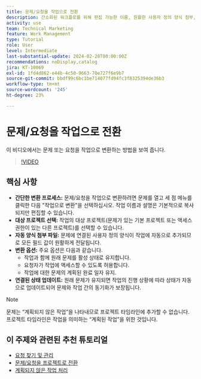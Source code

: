 ```yaml
---
title: 문제/요청을 작업으로 전환
description: 간소화된 워크플로를 위해 편집 가능한 이름, 원활한 사용자 정의 양식 첨부, 유연한 프로젝트 선택, 전환 옵션, 동기화된 상태 업데이트를 통해 문제를 Workfront의 작업으로 손쉽게 전환합니다.
activity: use
team: Technical Marketing
feature: Work Management
type: Tutorial
role: User
level: Intermediate
last-substantial-update: 2024-02-28T00:00:00Z
recommendations: noDisplay,catalog
jira: KT-10069
exl-id: 1fd4d862-e44b-4c50-9663-70e727f6e9b7
source-git-commit: bbdf99c6bc1be714077fd94fc3f8325394de36b3
workflow-type: tm+mt
source-wordcount: '245'
ht-degree: 23%

---
```


# 문제/요청을 작업으로 전환

이 비디오에서는 문제 또는 요청을 작업으로 변환하는 방법을 보여 줍니다.

>[!VIDEO](https://video.tv.adobe.com/v/3427605/?quality=12&learn=on&enablevpops=1)

## 핵심 사항

* **간단한 변환 프로세스:** 문제/요청을 작업으로 변환하려면 문제를 열고 세 점 메뉴를 클릭한 다음 &quot;작업으로 변환&quot;을 선택하십시오&#x200B;. 작업 이름과 설명은 기본적으로 복사되지만 편집할 수 있습니다. &#x200B;
* **대상 프로젝트 선택:** 작업의 대상 프로젝트(문제가 있는 기본 프로젝트 또는 액세스 권한이 있는 다른 프로젝트)를 선택할 수 있습니다. &#x200B;
* **자동 양식 첨부 파일:** 문제에 연결된 사용자 정의 양식이 작업에 자동으로 추가되므로 모든 필드 값이 원활하게 전달됩니다. &#x200B;
* **변환 옵션:** 주요 옵션은 다음과 같습니다.
   * 작업과 함께 원래 문제를 활성 상태로 유지합니다. &#x200B;
   * 요청자가 작업에 액세스할 수 있도록 허용합니다. &#x200B;
   * 작업에 대한 문제의 계획된 완료 일자 유지. &#x200B;
* **연결된 상태 업데이트:** 원래 문제가 유지되면 작업의 진행 상황에 따라 상태가 자동으로 업데이트되어 문제와 작업 간의 동기화가 보장됩니다. &#x200B;


>[!NOTE]
>
>문제는 “계획되지 않은 작업”을 나타내므로 프로젝트 타임라인에 추가할 수 없습니다. 프로젝트 타임라인은 작업을 의미하는 “계획된 작업”을 위한 것입니다.

## 이 주제와 관련된 추천 튜토리얼

* [요청 찾기 및 관리](/help/manage-work/issues-requests/find-requests.md)
* [문제/요청을 프로젝트로 전환](/help/manage-work/issues-requests/create-a-project-from-a-request.md)
* [계획되지 않은 작업 처리](/help/manage-work/issues-requests/handle-unplanned-work.md)


